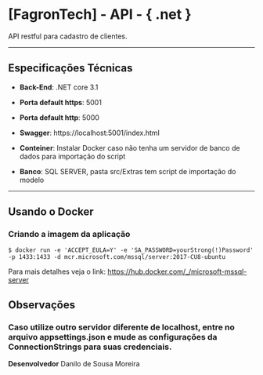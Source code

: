 [FagronTech] - API - { .net } 
===================

API restful para cadastro de clientes.

-------------

Especificações Técnicas
-------------
- **Back-End**: .NET core 3.1

- **Porta default https**: 5001

- **Porta default http**: 5000

- **Swagger**: https://localhost:5001/index.html

- **Conteiner**: Instalar Docker caso não tenha um servidor de banco de dados para importação do script

- **Banco**: SQL SERVER, pasta src/Extras tem script de importação do modelo

------------

## Usando o Docker
### Criando a imagem da aplicação
```
$ docker run -e 'ACCEPT_EULA=Y' -e 'SA_PASSWORD=yourStrong(!)Password' -p 1433:1433 -d mcr.microsoft.com/mssql/server:2017-CU8-ubuntu
```
Para mais detalhes veja o link:
https://hub.docker.com/_/microsoft-mssql-server

## Observações
### Caso utilize outro servidor diferente de localhost, entre no arquivo appsettings.json e mude as configurações da ConnectionStrings para suas credenciais.

**Desenvolvedor**
  Danilo de Sousa Moreira